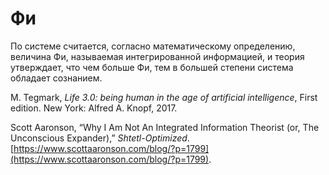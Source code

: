# Фи
По системе считается, согласно математическому определению, величина Фи, называемая интегрированной информацией, и теория утверждает, что чем больше Фи, тем в большей степени система обладает сознанием.

M. Tegmark, _Life 3.0: being human in the age of artificial intelligence_, First edition. New York: Alfred A. Knopf, 2017.

Scott Aaronson, “Why I Am Not An Integrated Information Theorist (or, The Unconscious Expander),” _Shtetl-Optimized_. [https://www.scottaaronson.com/blog/?p=1799](https://www.scottaaronson.com/blog/?p=1799).